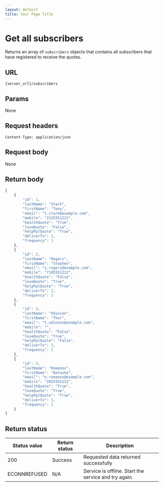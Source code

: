 ```yaml
---
layout: default
title: Your Page Title
---
```


# Get all subscribers

Returns an array of `subscribers` objects that contains all subscribers that have registered to receive the quotes.

## URL

```shell
{server_url}/subscribers
```

## Params

None

## Request headers

```shell
Content-Type: application/json
```

## Request body

None

## Return body

```js
[
    {
        "id": 1,
        "lastName": "Stark",
        "firstName": "Tony",
        "email": "t.stark@example.com",
        "mobile": "2125551212",
        "healthQuote": "True",
        "loveQuote": "False",
        "helpPplQuote": "True",
        "deliverTo": 1,
        "frequency": 3
    },
    {
        "id": 2,
        "lastName": "Rogers",
        "firstName": "Stephen",
        "email": "s.rogers@example.com",
        "mobile": "7185551212",
        "healthQuote": "False",
        "loveQuote": "True",
        "helpPplQuote": "True",
        "deliverTo": 2,
        "frequency": 1
    },
    {
        "id": 3,
        "lastName": "Odinson",
        "firstName": "Thor",
        "email": "t.odinson@example.com",
        "mobile": "",
        "healthQuote": "False",
        "loveQuote": "True",
        "helpPplQuote": "False",
        "deliverTo": 2,
        "frequency": 2
    },
    {
        "id": 4,
        "lastName": "Romanov",
        "firstName": "Natasha",
        "email": "n.romanov@example.com",
        "mobile": "2025551212",
        "healthQuote": "True",
        "loveQuote": "True",
        "helpPplQuote": "True",
        "deliverTo": 1,
        "frequency": 1
    }
]
```

## Return status

| Status value | Return status | Description |
| ------------- | ----------- | ----------- |
| 200 | Success | Requested data returned successfully |
|  ECONNREFUSED | N/A | Service is offline. Start the service and try again. |
